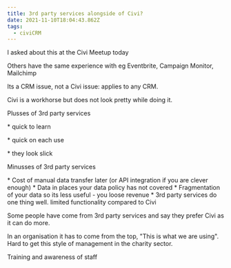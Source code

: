 ```yaml
---
title: 3rd party services alongside of Civi?
date: 2021-11-10T18:04:43.862Z
tags:
  - civiCRM
---
```

I asked about this at the Civi Meetup today

Others have the same experience with eg Eventbrite, Campaign Monitor, Mailchimp

Its a CRM issue, not a Civi issue: applies to any CRM.

Civi is a workhorse but does not look pretty while doing it.

Plusses of 3rd party services

\* quick to learn

\* quick on each use

\* they look slick

Minusses of 3rd party services

\* Cost of manual data transfer later (or API integration if you are clever enough)
\* Data in places your data policy has not covered
\* Fragmentation of your data so its less useful - you loose revenue
\* 3rd party services do one thing well. limited functionality compared to Civi

Some people have come from 3rd party services and say they prefer Civi as it can do more.

In an organisation it has to come from the top, "This is what we are using". Hard to get this style of management in the charity sector.

Training and awareness of staff